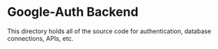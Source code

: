 # Google-Auth Backend
This directory holds all of the source code for authentication, database connections, APIs, etc.